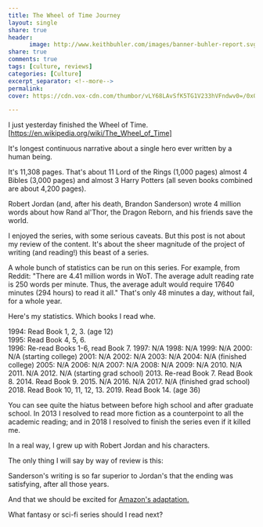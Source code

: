 ```yaml
--- 
title: The Wheel of Time Journey
layout: single
share: true
header:
      image: http://www.keithbuhler.com/images/banner-buhler-report.svg
share: true
comments: true
tags: [culture, reviews]
categories: [Culture]
excerpt_separator: <!--more-->
permalink: 
cover: https://cdn.vox-cdn.com/thumbor/vLY68LAvSfK5TG1V233hVFndwv0=/0x0:825x464/1200x800/filters:focal(347x166:479x298)/cdn.vox-cdn.com/uploads/chorus_image/image/65020178/rand_al_thor.0.jpg

--- 
```



I just yesterday finished the Wheel of Time. [https://en.wikipedia.org/wiki/The_Wheel_of_Time]

It's longest continuous narrative about a single hero ever written by a human being. 

It's 11,308 pages. That's about 11 Lord of the Rings (1,000 pages) almost 4 Bibles (3,000 pages) and almost 3 Harry Potters (all seven books combined are about 4,200 pages). 

Robert Jordan (and, after his death, Brandon Sanderson) wrote 4 million words about how Rand al'Thor, the Dragon Reborn, and his friends save the world. 

I enjoyed the series, with some serious caveats. But this post is not about my review of the content. It's about the sheer magnitude of the project of writing (and reading!) this beast of a series. 

A whole bunch of statistics can be run on this series. For example, from Reddit: "There are 4.41 million words in WoT. The average adult reading rate is 250 words per minute. Thus, the average adult would require 17640 minutes (294 hours) to read it all." That's only 48 minutes a day, without fail, for a whole year. 

Here's my statistics. Which books I read whe. 

1994: Read Book 1, 2, 3. (age 12)  
1995: Read Book 4, 5, 6.   
1996: Re-read Books 1-6, read Book 7.
1997: N/A
1998: N/A
1999: N/A
2000: N/A (starting college)
2001: N/A
2002: N/A
2003: N/A
2004: N/A (finished college)
2005: N/A
2006: N/A
2007: N/A
2008: N/A
2009: N/A
2010. N/A
2011. N/A
2012. N/A (starting grad school)
2013. Re-read Book 7. Read Book 8. 
2014. Read Book 9. 
2015. N/A
2016. N/A
2017. N/A (finished grad school)
2018. Read Book 10, 11, 12, 13. 
2019. Read Book 14.  (age 36)

You can see quite the hiatus between before high school and after graduate school. In 2013 I resolved to read more fiction as a counterpoint to all the academic reading; and in 2018 I resolved to finish the series even if it killed me. 

In a real way, I grew up with Robert Jordan and his characters. 

The only thing I will say by way of review is this: 

Sanderson's writing is so far superior to Jordan's that the ending was satisfying, after all those years. 

And that we should be excited for [Amazon's adaptation.](https://www.theverge.com/2019/8/14/20805951/wheel-of-time-amazon-show-prime-video-adaptation-cast-rand-althor-robert-jordan-actors)

What fantasy or sci-fi series should I read next? 

